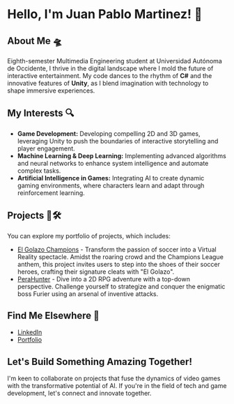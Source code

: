 # Hello, I'm Juan Pablo Martinez! 👋

## About Me 🛸
Eighth-semester Multimedia Engineering student at Universidad Autónoma de Occidente, I thrive in the digital landscape where I mold the future of interactive entertainment. My code dances to the rhythm of **C#** and the innovative features of **Unity**, as I blend imagination with technology to shape immersive experiences.

## My Interests 🔍
- **Game Development:** Developing compelling 2D and 3D games, leveraging Unity to push the boundaries of interactive storytelling and player engagement.
- **Machine Learning & Deep Learning:** Implementing advanced algorithms and neural networks to enhance system intelligence and automate complex tasks.
- **Artificial Intelligence in Games:** Integrating AI to create dynamic gaming environments, where characters learn and adapt through reinforcement learning.

## Projects 🏁🛠️
You can explore my portfolio of projects, which includes:
- [El Golazo Champions](https://github.com/yourusername/El-Golazo-Champions) - Transform the passion of soccer into a Virtual Reality spectacle. Amidst the roaring crowd and the Champions League anthem, this project invites users to step into the shoes of their soccer heroes, crafting their signature cleats with "El Golazo".
- [PeraHunter](https://github.com/yourusername/PeraHunter) - Dive into a 2D RPG adventure with a top-down perspective. Challenge yourself to strategize and conquer the enigmatic boss Furier using an arsenal of inventive attacks.

## Find Me Elsewhere 🔭
- [LinkedIn](https://www.linkedin.com/in/yourlinkedinprofile)
- [Portfolio](https://github.com/PabloH5)

## Let's Build Something Amazing Together!
I'm keen to collaborate on projects that fuse the dynamics of video games with the transformative potential of AI. If you're in the field of tech and game development, let's connect and innovate together.

